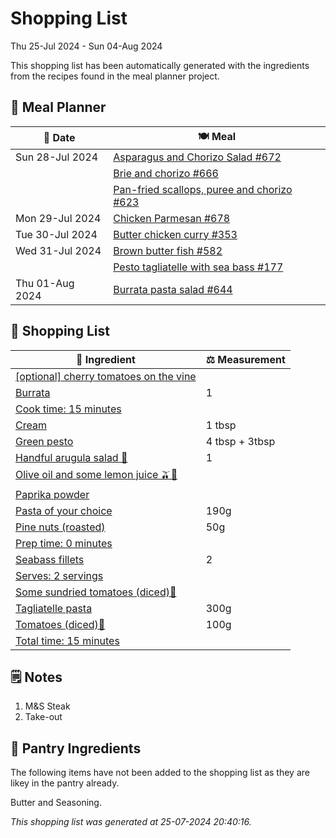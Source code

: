 # Shopping List

Thu 25-Jul 2024 - Sun 04-Aug 2024

This shopping list has been automatically generated with the ingredients from the recipes found in the meal planner project.

## 📅 Meal Planner

|📅 Date| 🍽️ Meal|
|----|----|
|Sun 28-Jul 2024|[Asparagus and Chorizo Salad #672](https://github.com/jcallaghan/The-Cookbook/issues/672)|
||[Brie and chorizo #666](https://github.com/jcallaghan/The-Cookbook/issues/666)|
||[Pan-fried scallops, puree and chorizo #623](https://github.com/jcallaghan/The-Cookbook/issues/623)|
|Mon 29-Jul 2024|[Chicken Parmesan #678](https://github.com/jcallaghan/The-Cookbook/issues/678)|
|Tue 30-Jul 2024|[Butter chicken curry #353](https://github.com/jcallaghan/The-Cookbook/issues/353)|
|Wed 31-Jul 2024|[Brown butter fish #582](https://github.com/jcallaghan/The-Cookbook/issues/582)|
||[Pesto tagliatelle with sea bass #177](https://github.com/jcallaghan/The-Cookbook/issues/177)|
|Thu 01-Aug 2024|[Burrata pasta salad #644](https://github.com/jcallaghan/The-Cookbook/issues/644)|

## 🛒 Shopping List

| 🍌 Ingredient| ⚖️ Measurement|
|----------|-----------|
|[[optional] cherry tomatoes on the vine](https://www.sainsburys.co.uk/gol-ui/SearchResults/[optional]%20cherry%20tomatoes%20on%20the%20vine)||
|[Burrata](https://www.sainsburys.co.uk/gol-ui/SearchResults/Burrata)|1|
|[Cook time:  15 minutes](https://www.sainsburys.co.uk/gol-ui/SearchResults/Cook%20time:%20%2015%20minutes)||
|[Cream](https://www.sainsburys.co.uk/gol-ui/SearchResults/Cream)|1 tbsp|
|[Green pesto](https://www.sainsburys.co.uk/gol-ui/SearchResults/Green%20pesto)|4 tbsp + 3tbsp|
|[Handful arugula salad 🥗](https://www.sainsburys.co.uk/gol-ui/SearchResults/Handful%20arugula%20salad%20🥗)|1|
|[Olive oil and some lemon juice 🫒🍋](https://www.sainsburys.co.uk/gol-ui/SearchResults/Olive%20oil%20and%20some%20lemon%20juice%20🫒🍋)||
|[Paprika powder](https://www.sainsburys.co.uk/gol-ui/SearchResults/Paprika%20powder)||
|[Pasta of your choice](https://www.sainsburys.co.uk/gol-ui/SearchResults/Pasta%20of%20your%20choice)|190g|
|[Pine nuts (roasted)](https://www.sainsburys.co.uk/gol-ui/SearchResults/Pine%20nuts%20(roasted))|50g|
|[Prep time: 0 minutes](https://www.sainsburys.co.uk/gol-ui/SearchResults/Prep%20time:%200%20minutes)||
|[Seabass fillets](https://www.sainsburys.co.uk/gol-ui/SearchResults/Seabass%20fillets)|2|
|[Serves: 2 servings](https://www.sainsburys.co.uk/gol-ui/SearchResults/Serves:%202%20servings)||
|[Some sundried tomatoes (diced)🍅](https://www.sainsburys.co.uk/gol-ui/SearchResults/Some%20sundried%20tomatoes%20(diced)🍅)||
|[Tagliatelle pasta](https://www.sainsburys.co.uk/gol-ui/SearchResults/Tagliatelle%20pasta)|300g|
|[Tomatoes (diced)🍅](https://www.sainsburys.co.uk/gol-ui/SearchResults/Tomatoes%20(diced)🍅)|100g|
|[Total time: 15 minutes](https://www.sainsburys.co.uk/gol-ui/SearchResults/Total%20time:%2015%20minutes)||

## 🗒️ Notes

1. M&S Steak
1. Take-out

## 🏪 Pantry Ingredients

The following items have not been added to the shopping list as they are likey in the pantry already.

Butter and Seasoning.


_This shopping list was generated at 25-07-2024 20:40:16._